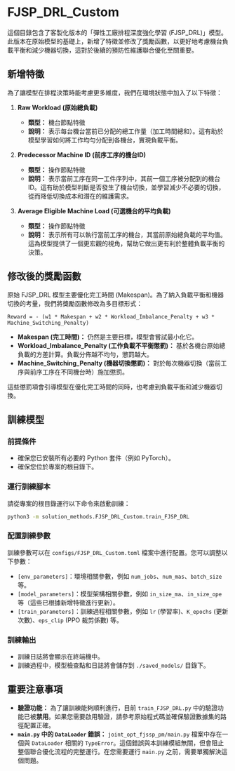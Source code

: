 # FJSP_DRL_Custom

這個目錄包含了客製化版本的「彈性工廠排程深度強化學習 (FJSP_DRL)」模型。
此版本在原始模型的基礎上，新增了特徵並修改了獎勵函數，以更好地考慮機台負載平衡和減少機器切換，這對於後續的預防性維護聯合優化至關重要。

## 新增特徵

為了讓模型在排程決策時能考慮更多維度，我們在環境狀態中加入了以下特徵：

1.  **Raw Workload (原始總負載)**
    *   **類型：** 機台節點特徵
    *   **說明：** 表示每台機台當前已分配的總工作量（加工時間總和）。這有助於模型學習如何將工作均勻分配到各機台，實現負載平衡。

2.  **Predecessor Machine ID (前序工序的機台ID)**
    *   **類型：** 操作節點特徵
    *   **說明：** 表示當前工序在同一工件序列中，其前一個工序被分配到的機台 ID。這有助於模型判斷是否發生了機台切換，並學習減少不必要的切換，從而降低切換成本和潛在的維護需求。

3.  **Average Eligible Machine Load (可選機台的平均負載)**
    *   **類型：** 操作節點特徵
    *   **說明：** 表示所有可以執行當前工序的機台，其當前原始總負載的平均值。這為模型提供了一個更宏觀的視角，幫助它做出更有利於整體負載平衡的決策。

## 修改後的獎勵函數

原始 FJSP_DRL 模型主要優化完工時間 (Makespan)。為了納入負載平衡和機器切換的考量，我們將獎勵函數修改為多目標形式：

`Reward = - (w1 * Makespan + w2 * Workload_Imbalance_Penalty + w3 * Machine_Switching_Penalty)`

*   **Makespan (完工時間)：** 仍然是主要目標，模型會嘗試最小化它。
*   **Workload_Imbalance_Penalty (工作負載不平衡懲罰)：** 基於各機台原始總負載的方差計算。負載分佈越不均勻，懲罰越大。
*   **Machine_Switching_Penalty (機器切換懲罰)：** 對於每次機器切換（當前工序與前序工序在不同機台時）施加懲罰。

這些懲罰項會引導模型在優化完工時間的同時，也考慮到負載平衡和減少機器切換。

## 訓練模型

### 前提條件

*   確保您已安裝所有必要的 Python 套件（例如 PyTorch）。
*   確保您位於專案的根目錄下。

### 運行訓練腳本

請從專案的根目錄運行以下命令來啟動訓練：

```bash
python3 -m solution_methods.FJSP_DRL_Custom.train_FJSP_DRL
```

### 配置訓練參數

訓練參數可以在 `configs/FJSP_DRL_Custom.toml` 檔案中進行配置。您可以調整以下參數：

*   `[env_parameters]`：環境相關參數，例如 `num_jobs`、`num_mas`、`batch_size` 等。
*   `[model_parameters]`：模型架構相關參數，例如 `in_size_ma`、`in_size_ope` 等（這些已根據新增特徵進行更新）。
*   `[train_parameters]`：訓練過程相關參數，例如 `lr` (學習率)、`K_epochs` (更新次數)、`eps_clip` (PPO 裁剪係數) 等。

### 訓練輸出

*   訓練日誌將會顯示在終端機中。
*   訓練過程中，模型檢查點和日誌將會儲存到 `./saved_models/` 目錄下。

## 重要注意事項

*   **驗證功能：** 為了讓訓練能夠順利進行，目前 `train_FJSP_DRL.py` 中的驗證功能已被**禁用**。如果您需要啟用驗證，請參考原始程式碼並確保驗證數據集的路徑配置正確。
*   **`main.py` 中的 `DataLoader` 錯誤：** `joint_opt_fjssp_pm/main.py` 檔案中存在一個與 `DataLoader` 相關的 `TypeError`。這個錯誤與本訓練模組無關，但會阻止整個聯合優化流程的完整運行。在您需要運行 `main.py` 之前，需要單獨解決這個問題。
